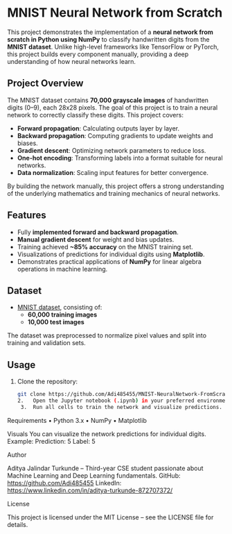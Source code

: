 # MNIST Neural Network from Scratch

This project demonstrates the implementation of a **neural network from scratch in Python using NumPy** to classify handwritten digits from the **MNIST dataset**. Unlike high-level frameworks like TensorFlow or PyTorch, this project builds every component manually, providing a deep understanding of how neural networks learn.

## Project Overview

The MNIST dataset contains **70,000 grayscale images** of handwritten digits (0–9), each 28x28 pixels. The goal of this project is to train a neural network to correctly classify these digits. This project covers:  

- **Forward propagation**: Calculating outputs layer by layer.  
- **Backward propagation**: Computing gradients to update weights and biases.  
- **Gradient descent**: Optimizing network parameters to reduce loss.  
- **One-hot encoding**: Transforming labels into a format suitable for neural networks.  
- **Data normalization**: Scaling input features for better convergence.  

By building the network manually, this project offers a strong understanding of the underlying mathematics and training mechanics of neural networks.

## Features

- Fully **implemented forward and backward propagation**.  
- **Manual gradient descent** for weight and bias updates.  
- Training achieved **~85% accuracy** on the MNIST training set.  
- Visualizations of predictions for individual digits using **Matplotlib**.  
- Demonstrates practical applications of **NumPy** for linear algebra operations in machine learning.

## Dataset

- [MNIST dataset](https://www.kaggle.com/datasets/hojjatk/mnist-dataset), consisting of:  
  - **60,000 training images**  
  - **10,000 test images**  

The dataset was preprocessed to normalize pixel values and split into training and validation sets.


## Usage

1. Clone the repository:
   ```bash
   git clone https://github.com/Adi485455/MNIST-NeuralNetwork-FromScratch.git
   2.	Open the Jupyter notebook (.ipynb) in your preferred environment (Jupyter Lab, VS Code, Google Colab).
	3.	Run all cells to train the network and visualize predictions.

Requirements
	•	Python 3.x
	•	NumPy
	•	Matplotlib

Visuals
You can visualize the network predictions for individual digits. Example:
Prediction: 5
Label: 5

Author

Aditya Jalindar Turkunde – Third-year CSE student passionate about Machine Learning and Deep Learning fundamentals.
GitHub: https://github.com/Adi485455
LinkedIn: https://www.linkedin.com/in/aditya-turkunde-872707372/


License

This project is licensed under the MIT License – see the LICENSE file for details.






